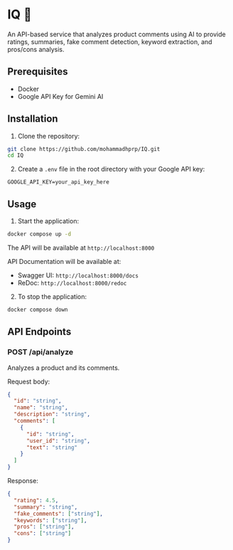 # IQ 🧠

An API-based service that analyzes product comments using AI to provide ratings, summaries, fake comment detection, keyword extraction, and pros/cons analysis.

## Prerequisites

- Docker
- Google API Key for Gemini AI

## Installation

1. Clone the repository:

```bash
git clone https://github.com/mohammadhprp/IQ.git
cd IQ
```

2. Create a `.env` file in the root directory with your Google API key:

```env
GOOGLE_API_KEY=your_api_key_here
```

## Usage

1. Start the application:

```bash
docker compose up -d
```

The API will be available at `http://localhost:8000`

API Documentation will be available at:

- Swagger UI: `http://localhost:8000/docs`
- ReDoc: `http://localhost:8000/redoc`

2. To stop the application:

```bash
docker compose down
```

## API Endpoints

### POST /api/analyze

Analyzes a product and its comments.

Request body:

```json
{
  "id": "string",
  "name": "string",
  "description": "string",
  "comments": [
    {
      "id": "string",
      "user_id": "string",
      "text": "string"
    }
  ]
}
```

Response:

```json
{
  "rating": 4.5,
  "summary": "string",
  "fake_comments": ["string"],
  "keywords": ["string"],
  "pros": ["string"],
  "cons": ["string"]
}
```
